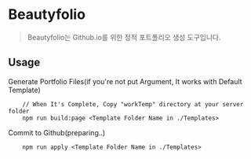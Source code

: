 # Beautyfolio
> Beautyfolio는 Github.io를 위한 정적 포트폴리오 생성 도구입니다.


Usage
--------------
Generate Portfolio Files(if you're not put Argument, It works with Default Template)
```shell
    // When It's Complete, Copy "workTemp" directory at your server folder
    npm run build:page <Template Folder Name in ./Templates>
```

Commit to Github(preparing..)
```shell
    npm run apply <Template Folder Name in ./Templates>
```